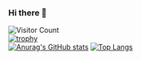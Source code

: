 ### Hi there 👋

<!--
**losds/losds** is a ✨ _special_ ✨ repository because its `README.md` (this file) appears on your GitHub profile.

Here are some ideas to get you started:

- 🔭 I’m currently working on ...
- 🌱 I’m currently learning ...
- 👯 I’m looking to collaborate on ...
- 🤔 I’m looking for help with ...
- 💬 Ask me about ...
- 📫 How to reach me: ...
- 😄 Pronouns: ...
- ⚡ Fun fact: ...
-->
![Visitor Count](https://profile-counter.glitch.me/losds/count.svg)
<br>
[![trophy](https://github-profile-trophy.vercel.app/?username=losds&column=6)](https://github.com/ryo-ma/github-profile-trophy)
<br>
[![Anurag's GitHub stats](https://github-readme-stats.vercel.app/api?username=losds)](https://github.com/anuraghazra/github-readme-stats)
[![Top Langs](https://github-readme-stats.vercel.app/api/top-langs/?username=losds&layout=compact)](https://github.com/anuraghazra/github-readme-stats)
